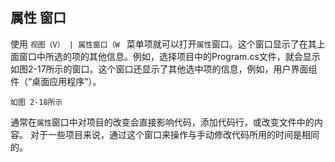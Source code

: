 ## 属性 窗口

使用 `视图（V） | 属性窗口（W ` 菜单项就可以打开` 属性 `窗口。这个窗口显示了在其上面窗口中所选的项的其他信息。例如，选择项目中的Program.cs文件，就会显示如图2-17所示的窗口。这个窗口还显示了其他选中项的信息，例如，用户界面组件（“桌面应用程序”）。

``如图 2-18所示``



通常在` 属性 `窗口中对项目的改变会直接影响代码，添加代码行，或改变文件中的内容。
对于一些项目来说，通过这个窗口来操作与手动修改代码所用的时间是相同的。